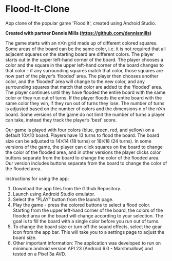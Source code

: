 # Flood-It-Clone
App clone of the popular game 'Flood It', created using Android Studio.

**Created with partner Dennis Mills (https://github.com/dennismills)**

The game starts with an n⨉n grid made up of different colored squares. Some areas of the board can be the same color, i.e. it is not required that all adjacent squares on the starting board are different colors. The player starts out in the upper left-hand corner of the board. The player chooses a color and the square in the upper left-hand corner of the board changes to that color - if any surrounding squares match that color, those squares are now part of the player’s ‘flooded’ area. The player then chooses another color, and the ‘flooded’ area will change to the new color, and any surrounding squares that match that color are added to the ‘flooded’ area. The player continues until they have flooded the entire board with the same color or they run out of turns. If the player floods the entire board with the same color they win, if they run out of turns they lose. The number of turns is adjusted based on the number of colors and the dimensions n of the n⨉n board. Some versions of the game do not limit the number of turns a player can take, instead they track the player’s ‘best’ score.

Our game is played with four colors (blue, green, red, and yellow) on a default 10⨉10 board. Players have 13 turns to flood the board. The board size can be adjusted to 14⨉14 (18 turns) or 18⨉18 (24 turns). In some versions of the game, the player can click squares on the board to change the color of the flooded area, and in other versions the player clicks color buttons separate from the board to change the color of the flooded area. Our version includes buttons separate from the board to change the color of the flooded area.


Instructions for using the app:
1) Download the app files from the Github Repository.
2) Launch using Android Studio emulator.
3) Select the “PLAY” button from the launch page.
4) Play the game - press the colored buttons to select a flood color. Starting from the upper left-hand corner of the board, the colors of the flooded area on the board will change according to your selection. The goal is to fill the board with a single color before you run out of turns.
5) To change the board size or turn off the sound effects, select the gear icon from the app bar. This will take you to a settings page to adjust the board size.
6) Other important information: The application was developed to run on minimum android version API 23 (Android 6.0 - Marshmallow) and tested on a Pixel 3a AVD.
